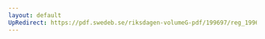 ```yaml
---
layout: default
UpRedirect: https://pdf.swedeb.se/riksdagen-volumeG-pdf/199697/reg_199697/reg_199697_0086.pdf
---
```

